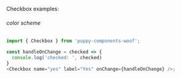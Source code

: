 Checkbox examples:

###### color scheme

```js
import { Checkbox } from 'puppy-components-woof';

const handleOnChange = checked => {
  console.log('checked: ', checked)
}
<Checkbox name="yes" label="Yes" onChange={handleOnChange} />;
```
